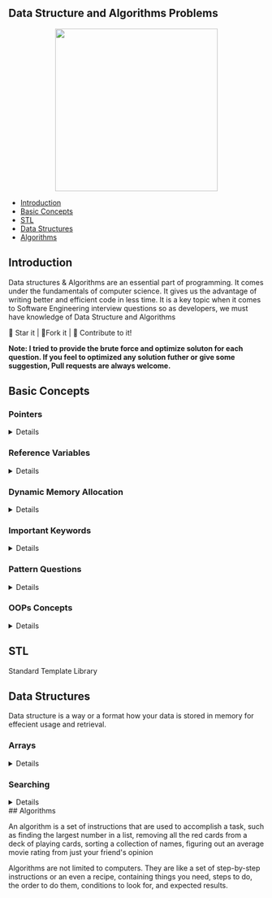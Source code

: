 ## Data Structure and Algorithms Problems

<center>

<img src = "https://i.ibb.co/Bn4S3Fk/A-Little-Progress-Each-Day-Adds-Up-to-Big-Result.jpg" width = 320px height = 320px>

</center>

- [Introduction](#introduction)
- [Basic Concepts](#basic-concepts)
- [STL](#stl)
- [Data Structures](#data-structures)
- [Algorithms](#data-structures)

## Introduction

Data structures & Algorithms are an essential part of programming. It comes under the fundamentals of computer science. It gives us the advantage of writing better and efficient code in less time. It is a key topic when it comes to Software Engineering interview questions so as developers, we must have knowledge of Data Structure and Algorithms

:star2: Star it | :fork_and_knife:Fork it | :handshake: Contribute to it!

**Note: I tried to provide the brute force and optimize soluton for each question. If you feel to optimized any solution futher or give some suggestion, Pull requests are always welcome.**

## Basic Concepts

<h3>Pointers</h3>
<details>

| Topics                                      | Code |
| ------------------------------------------- | ---- |
| <a href= "">Pointers Intro</a>              |      |
| <a href= "">Pointers Intro</a>              |      |
| <a href= "">Pointers Arithmetic</a>         |      |
| <a href= "">Arrays & Pointers</a>           |      |
| <a href= "">Character Arrays & Pointers</a> |      |
| <a href= "">Functions & Pointers</a>        |      |
| <a href= "">Functions & Array</a>           |      |
| <a href= "">Double Pointer</a>              |      |
| <a href= "">Address Typecasting</a>         |      |

</details>

<h3>Reference Variables</h3>
<details>

| Topics                             | Code |
| ---------------------------------- | ---- |
| <a href= "">Reference variable</a> |      |
| <a href= "">Pass By Reference</a>  |      |

</details>
<h3>Dynamic Memory Allocation</h3>
<details>

| Topics                        | Code |
| ----------------------------- | ---- |
| <a href= "">Arrays DMA</a>    |      |
| <a href= "">2D Arrays DMA</a> |      |

</details>

<h3>Important Keywords</h3>
<details>

| Topics                             | Code |
| ---------------------------------- | ---- |
| <a href= "">Define</a>             |      |
| <a href= "">Global Variables</a>   |      |
| <a href= "">Inline</a>             |      |
| <a href= "">Default Arguments</a>  |      |
| <a href= "">Constant Variables</a> |      |
| <a href= "">Constant Reference</a> |      |
| <a href= "">Constant Pointer</a>   |      |

</details>
<h3>Pattern Questions</h3>
<details>

| Topics                 | Code |
| ---------------------- | ---- |
| <a href= "">Define</a> |      |

</details>
<h3>OOPs Concepts</h3>
<details>

| Topics                                | Code |
| ------------------------------------- | ---- |
| <a href= "">Classes And Objects</a>   |      |
| <a href= "">Constant Function</a>     |      |
| <a href= "">Constructor</a>           |      |
| <a href= "">Constructor</a>           |      |
| <a href= "">Copy Constructor</a>      |      |
| <a href= "">Destructors</a>           |      |
| <a href= "">Dynamic Array</a>         |      |
| <a href= "">Initialisation List</a>   |      |
| <a href= "">Operator Overloading</a>  |      |
| <a href= "">Shallow and Deep Copy</a> |      |
| <a href= "">Static Members</a>        |      |

</details>

## STL

Standard Template Library

## Data Structures

Data structure is a way or a format how your data is stored in memory for effecient usage and retrieval.

<h3>Arrays</h3>

<details>

| Topics / Questions                                                                    | Code |
| ------------------------------------------------------------------------------------- | ---- |
| <a href= "">Insert An Element into the Array</a>                                      |      |
| <a href= "">Delete An Element into the Array</a>                                      |      |
| <a href= "">Largest Element in the Array </a>                                         |      |
| <a href= "">Smallest Element in the Array </a>                                        |      |
| <a href= "">Secord Largest Element in the Array </a>                                  |      |
| <a href= "">Second Smallest Element in the Array </a>                                 |      |
| <a href= "">Third Largest Element in the Array </a>                                   |      |
| <a href= "">First Index of a Number </a>                                              |      |
| <a href= "">Last Index of a Number </a>                                               |      |
| <a href= "">Count Occurrences of an Element </a>                                      |      |
| <a href= "">Floor of Square Root of a Number </a>                                     |      |
| <a href= "">Check if the Array is Sorted</a>                                          |      |
| <a href= "">Check if the Array is Sorted either in Increasing or decreasing order</a> |      |
| <a href= "">Reverse The Array</a>                                                     |      |
| <a href= "">Remove Duplicates from the Array</a>                                      |      |
| <a href= "">Move All the Zeros To the end of the Array the Array</a>                  |      |
| <a href= "">Left Rotate Array By 1 place</a>                                          |      |
| <a href= "">Left Rotate Array By D place</a>                                          |      |
| <a href= "">Leaders In Array</a>                                                      |      |
| <a href= "">Maximum Difference Problem</a>                                            |      |
| <a href= "">Frequencies In sorted Array</a>                                           |      |
| <a href= "">Smallest Positive Missing Number</a>                                      |      |
| <a href= "">Rearrange Array Alternately in Min Max Form</a>                           |      |
| <a href= "">Rearrange an Array</a>                                                    |      |
| <a href= "">Check if an Array is Sorted and Rotated</a>                               |      |
| <a href= "">Maximum Index</a>                                                         |      |
| <a href= "">Stock Buy and Sell - 1</a>                                                |      |
| <a href= "">Stock Buy and Sell - 2</a>                                                |      |
| <a href= "">Trapping RainWater</a>                                                    |      |
| <a href= "">Count 1s in a Sorted Array</a>                                            |      |
| <a href= "">Print All Subarrays</a>                                                   |      |
| <a href= "">Print All Subsequences</a>                                                |      |
| <a href= "">Maximum Subarray Sum</a>                                                  |      |
| <a href= "">Print Maximum Subarray Sum</a>                                            |      |
| <a href= "">Longest Even Odd Subarray</a>                                             |      |
| <a href= "">Print Longest Even Odd Subarray</a>                                       |      |
| <a href= "">Maximum Circular Subarray Sum</a>                                         |      |
| <a href= "">Maximum Length Biotonic Subarray</a>                                      |      |
| <a href= "">Majority Element - 1</a>                                                  |      |
| <a href= "">Majority Element - 2</a>                                                  |      |
| <a href= "">More Than n/k Occurences</a>                                              |      |
| <a href= "">Minimum Consecutive Flips</a>                                             |      |
| <a href= "">Maximum Sum of K Consecutive Elements</a>                                 |      |
| <a href= "">Find Subarray of Given Sum</a>                                            |      |
| <a href= "">N-bonacci Numbers</a>                                                     |      |
| <a href= "">Prefix Sum</a>                                                            |      |
| <a href= "">Find Equilibrium Point</a>                                                |      |
| <a href= "">Maximum Occuring Element</a>                                              |      |
| <a href= "">Split Array in 3 equal parts</a>                                          |      |

</details>

<h3>Searching</h3>

<details>
| Topics / Questions                                                                    | Code |
| ------------------------------------------------------------------------------------- | ---- |
| <a href= "">Linear Search</a>                                                         |      |
| <a href= "">Binary Search - Recursive</a>                                             |      |
| <a href= "">Binary Search - Iterative</a>                                             |      |
| <a href= "">First Index Of Number - Recursive</a>                                     |      |
| <a href= "">First Index Of Number - Iterative</a>                                     |      |
| <a href= "">Last Index Of Number - Recursive</a>                                     |      |
| <a href= "">Last Index Of Number - Iterative</a>                                     |      |

</details>
## Algorithms

An algorithm is a set of instructions that are used to accomplish a task, such as finding the largest number in a list, removing all the red cards from a deck of playing cards, sorting a collection of names, figuring out an average movie rating from just your friend's opinion

Algorithms are not limited to computers. They are like a set of step-by-step instructions or an even a recipe, containing things you need, steps to do, the order to do them, conditions to look for, and expected results.
